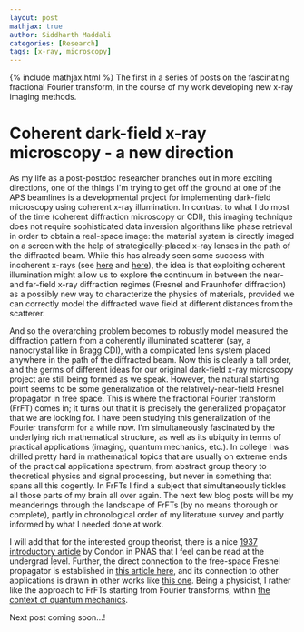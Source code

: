 ```yaml
---
layout: post
mathjax: true
author: Siddharth Maddali
categories: [Research]
tags: [x-ray, microscopy]
---
```


{% include mathjax.html %}
The first in a series of posts on the fascinating fractional Fourier transform, in the course of my work developing new x-ray imaging methods.

# Coherent dark-field x-ray microscopy - a new direction

As my life as a post-postdoc researcher branches out in more exciting directions, one of the things I'm trying to get off the ground at one of the APS beamlines is a developmental project for implementing dark-field microscopy using coherent x-ray illumination.
In contrast to what I do most of the time (coherent diffraction microscopy or CDI), this imaging technique does not require sophisticated data inversion algorithms like phase retrieval in order to obtain a real-space image: the material system is directly imaged on a screen with the help of strategically-placed x-ray lenses in the path of the diffracted beam.
While this has already seen some success with incoherent x-rays (see [here](https://www.nature.com/articles/ncomms7098) and [here](https://www.cambridge.org/core/journals/mrs-bulletin/article/multiscale-3d-characterization-with-darkfield-xray-microscopy/4D92CCF54C76AC30AAC21EF890F59F2E/share/15351d4b36cabdf8d10b49d19dc6612b91ece6f3)), the idea is that exploiting coherent illumination might allow us to explore the continuum in between the near- and far-field x-ray diffraction regimes (Fresnel and Fraunhofer diffraction) as a possibly new way to characterize the physics of materials, provided we can correctly model the diffracted wave field at different distances from the scatterer.

And so the overarching problem becomes to robustly model measured the diffraction pattern from a coherently illuminated scatterer (say, a nanocrystal like in Bragg CDI), with a complicated lens system placed anywhere in the path of the diffracted beam.
Now this is clearly a tall order, and the germs of different ideas for our original dark-field x-ray microscopy project are still being formed as we speak.
However, the natural starting point seems to be some generalization of the relatively-near-field Fresnel propagator in free space.
This is where the fractional Fourier transform (FrFT) comes in; it turns out that it is precisely the generalized propagator that we are looking for.
I have been studying this generalization of the Fourier transform for a while now. 
I'm simultaneously fascinated by the underlying rich mathematical structure, as well as its ubiquity in terms of practical applications (imaging, quantum mechanics, etc.). 
In college I was drilled pretty hard in mathematical topics that are usually on extreme ends of the practical applications spectrum, from abstract group theory to theoretical physics and signal processing, but never in something that spans all this cogently.
In FrFTs I find a subject that simultaneously tickles all those parts of my brain all over again. 
The next few blog posts will be my meanderings through the landscape of FrFTs (by no means thorough or complete), partly in chronological order of my literature survey and partly informed by what I needed done at work.

I will add that for the interested group theorist, there is a nice [1937 introductory article](https://www.pnas.org/content/23/3/158) by Condon in PNAS that I feel can be read at the undergrad level.
Further, the direct connection to the free-space Fresnel propagator is established in [this article here](https://www.osapublishing.org/ol/abstract.cfm?uri=ol-19-18-1388), and its connection to other applications is drawn in other works like [this one](https://www.sciencedirect.com/science/article/pii/S0165168410003956).
Being a physicist, I rather like the approach to FrFTs starting from Fourier transforms, within [the context of quantum mechanics](https://academic.oup.com/imamat/article-abstract/25/3/241/711477?redirectedFrom=fulltext).

Next post coming soon...!
